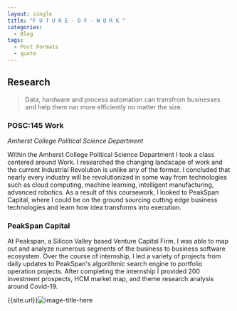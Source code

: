 ```yaml
---
layout: single
title: "F U T U R E - O F - W O R K "
categories:
  - Blog 
tags:
  - Post Formats 
  - quote
---
```


## Research  

> Data, hardware and process automation can transfrom businesses and help them run more efficiently no matter the size.  

### POSC:145 Work 
_Amherst College Political Science Department_

Within the Amherst College Political Science Department I took a class centered around Work. I researched the changing landscape of work and the current Industrial Revolution is unlike any of the former. I concluded that nearly every industry will be revolutionized in some way from technologies such as cloud computing, machine learning, intelligent manufacturing, advanced robotics. 
As a result of this coursework, I looked to PeakSpan Capital, where I could be on the ground sourcing cutting edge business technologies and learn how idea transforms into execution.

### PeakSpan Capital
 

At Peakspan, a Silicon Valley based Venture Capital Firm, I was able to map out and analyze numerous segments of the business to business software ecosystem. Over the course of internship, I led a variety of projects from daily updates to PeakSpan's algorithmic search engine to portfolio operation projects. 
After completing the internship I provided 200 investment prospects, HCM market map, and theme research analysis around Covid-19.


{{site.url}}![image-title-here](/assets/chart-e1499090948388.jpg)
